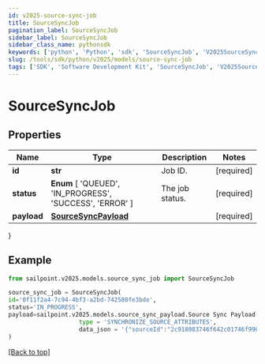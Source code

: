```yaml
---
id: v2025-source-sync-job
title: SourceSyncJob
pagination_label: SourceSyncJob
sidebar_label: SourceSyncJob
sidebar_class_name: pythonsdk
keywords: ['python', 'Python', 'sdk', 'SourceSyncJob', 'V2025SourceSyncJob'] 
slug: /tools/sdk/python/v2025/models/source-sync-job
tags: ['SDK', 'Software Development Kit', 'SourceSyncJob', 'V2025SourceSyncJob']
---
```


# SourceSyncJob


## Properties

Name | Type | Description | Notes
------------ | ------------- | ------------- | -------------
**id** | **str** | Job ID. | [required]
**status** |  **Enum** [  'QUEUED',    'IN_PROGRESS',    'SUCCESS',    'ERROR' ] | The job status. | [required]
**payload** | [**SourceSyncPayload**](source-sync-payload) |  | [required]
}

## Example

```python
from sailpoint.v2025.models.source_sync_job import SourceSyncJob

source_sync_job = SourceSyncJob(
id='0f11f2a4-7c94-4bf3-a2bd-742580fe3bde',
status='IN_PROGRESS',
payload=sailpoint.v2025.models.source_sync_payload.Source Sync Payload(
                    type = 'SYNCHRONIZE_SOURCE_ATTRIBUTES', 
                    data_json = '{"sourceId":"2c918083746f642c01746f990884012a"}', )
)

```
[[Back to top]](#) 

